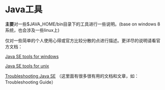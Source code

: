 # Java工具

**主要**对一些$JAVA_HOME/bin目录下的工具进行一些说明。(base on windows 8系统，也会涉及一些linux上)

仅对一些简单的个人使用心得或官方比较分散的点进行描述。更详尽的说明请看官方文档：

[Java SE tools for windows](http://docs.oracle.com/javase/8/docs/technotes/tools/windows/index.html)

[Java SE tools for unix](http://docs.oracle.com/javase/8/docs/technotes/tools/unix/index.html)

[Troubleshooting Java SE](http://www.oracle.com/technetwork/java/javase/index-138283.html)
（这里面有很多很有用的文档和文章，如：Troubleshooting Guide）



